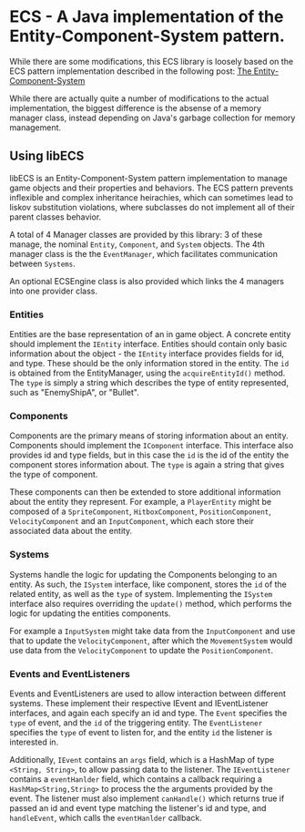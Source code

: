 # ECS - A Java implementation of the Entity-Component-System pattern.

While there are some modifications, this ECS library is loosely based on the ECS pattern implementation described in the following post: [The Entity-Component-System](https://www.gamasutra.com/blogs/TobiasStein/20171122/310172/The_EntityComponentSystem__An_awesome_gamedesign_pattern_in_C_Part_1.php)

While there are actually quite a number of modifications to the actual implementation, the biggest difference is the absense of a memory manager class, instead depending on Java's garbage collection for memory management.

## Using libECS

libECS is an Entity-Component-System pattern implementation to manage game objects and their properties and behaviors. The ECS pattern prevents inflexible and complex inheritance heirachies, which can sometimes lead to liskov substitution violations, where subclasses do not implement all of their parent classes behavior.

A total of 4 Manager classes are provided by this library: 3 of these manage, the nominal `Entity`, `Component`, and `System` objects. The 4th manager class is the the `EventManager`, which facilitates communication between `Systems`.

An optional ECSEngine class is also provided which links the 4 managers into one provider class.

### Entities

Entities are the base representation of an in game object. A concrete entity should implement the `IEntity` interface. Entities should contain only basic information about the object - the `IEntity` interface provides fields for id, and type. These should be the only information stored in the entity. The `id` is obtained from the EntityManager, using the `acquireEntityId()` method. The `type` is simply a string which describes the type of entity represented, such as "EnemyShipA", or "Bullet".

### Components

Components are the primary means of storing information about an entity. Components should implement the `IComponent` interface. This interface also provides id and type fields, but in this case the `id` is the id of the entity the component stores information about. The `type` is again a string that gives the type of component.

These components can then be extended to store additional information about the entity they represent. For example, a `PlayerEntity` might be composed of a `SpriteComponent`, `HitboxComponent`, `PositionComponent`, `VelocityComponent` and an `InputComponent`, which each store their associated data about the entity.

### Systems

Systems handle the logic for updating the Components belonging to an entity. As such, the `ISystem` interface, like component, stores the `id` of the related entity, as well as the `type` of system. Implementing the `ISystem` interface also requires overriding the `update()` method, which performs the logic for updating the entities components.

For example a `InputSystem` might take data from the `InputComponent` and use that to update the `VelocityComponent`, after which the `MovementSystem` would use data from the `VelocityComponent` to update the `PositionComponent`.

### Events and EventListeners

Events and EventListeners are used to allow interaction between different systems. These implement their respective IEvent and IEventListener interfaces, and again each specify an id and type. The `Event` specifies the `type` of event, and the `id` of the triggering entity. The `EventListener` specifies the `type` of event to listen for, and the entity `id` the listener is interested in.

Additionally, `IEvent` contains an `args` field, which is a HashMap of type `<String, String>`, to allow passing data to the listener. The `IEventListener` contains a `eventHanlder` field, which contains a callback requiring a `HashMap<String,String>` to process the the arguments provided by the event. The listener must also implement `canHandle()` which returns true if passed an id and event type matching the listener's id and type, and `handleEvent`, which calls the `eventHanlder` callback.
